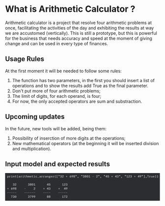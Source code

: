# What is Arithmetic Calculator ?
Arithmetic calculator is a project that resolve four arithmetic problems at once, facilitating the activities of the day and exhibiting the results at way we are accustomed (vertically). 
This is still a prototype, but this is powerful for the business that needs accuracy and speed at the moment of giving change and can be used in every type of finances.

## Usage Rules 
At the first moment it will be needed to follow some rules:
1. The function has two parameters, in the first you should insert a list of operations and to show the results add True as the final parameter. 
2. Don't put more of four arithmetic problems;
3. The limit of digits, for each  operand, is four;
4. For now, the only accepted operators are sum and substraction.

## Upcoming updates
In the future, new tools will be added, being them:
1. Possibility of inserction of more digits at the operations;
2. New mathematical operators (at the beginning it will be inserted division and multiplication).

## Input model and expected results
<img src="Results/Results.png">

